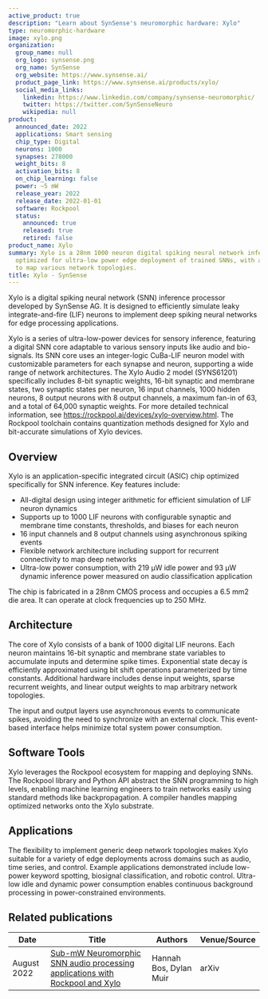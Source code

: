 ```yaml
---
active_product: true
description: "Learn about SynSense's neuromorphic hardware: Xylo"
type: neuromorphic-hardware
image: xylo.png
organization:
  group_name: null
  org_logo: synsense.png
  org_name: SynSense
  org_website: https://www.synsense.ai/
  product_page_link: https://www.synsense.ai/products/xylo/
  social_media_links:
    linkedin: https://www.linkedin.com/company/synsense-neuromorphic/
    twitter: https://twitter.com/SynSenseNeuro
    wikipedia: null
product:
  announced_date: 2022
  applications: Smart sensing
  chip_type: Digital
  neurons: 1000
  synapses: 278000
  weight_bits: 8
  activation_bits: 8
  on_chip_learning: false
  power: ~5 mW
  release_year: 2022
  release_date: 2022-01-01
  software: Rockpool
  status:
    announced: true
    released: true
    retired: false
product_name: Xylo
summary: Xylo is a 28nm 1000 neuron digital spiking neural network inference chip
  optimized for ultra-low power edge deployment of trained SNNs, with a flexible architecture
  to map various network topologies.
title: Xylo - SynSense
---
```


Xylo is a digital spiking neural network (SNN) inference processor developed by SynSense AG. It is designed to efficiently simulate leaky integrate-and-fire (LIF) neurons to implement deep spiking neural networks for edge processing applications.

Xylo is a series of ultra-low-power devices for sensory inference, featuring a digital SNN core adaptable to various sensory inputs like audio and bio-signals. Its SNN core uses an integer-logic CuBa-LIF neuron model with customizable parameters for each synapse and neuron, supporting a wide range of network architectures. The Xylo Audio 2 model (SYNS61201) specifically includes 8-bit synaptic weights, 16-bit synaptic and membrane states, two synaptic states per neuron, 16 input channels, 1000 hidden neurons, 8 output neurons with 8 output channels, a maximum fan-in of 63, and a total of 64,000 synaptic weights.
For more detailed technical information, see https://rockpool.ai/devices/xylo-overview.html.
The Rockpool toolchain contains quantization methods designed for Xylo and bit-accurate simulations of Xylo devices.

## Overview

Xylo is an application-specific integrated circuit (ASIC) chip optimized specifically for SNN inference. Key features include:

- All-digital design using integer arithmetic for efficient simulation of LIF neuron dynamics 
- Supports up to 1000 LIF neurons with configurable synaptic and membrane time constants, thresholds, and biases for each neuron
- 16 input channels and 8 output channels using asynchronous spiking events  
- Flexible network architecture including support for recurrent connectivity to map deep networks
- Ultra-low power consumption, with 219 μW idle power and 93 μW dynamic inference power measured on audio classification application

The chip is fabricated in a 28nm CMOS process and occupies a 6.5 mm2 die area. It can operate at clock frequencies up to 250 MHz.

## Architecture

The core of Xylo consists of a bank of 1000 digital LIF neurons. Each neuron maintains 16-bit synaptic and membrane state variables to accumulate inputs and determine spike times. Exponential state decay is efficiently approximated using bit shift operations parameterized by time constants. Additional hardware includes dense input weights, sparse recurrent weights, and linear output weights to map arbitrary network topologies. 

The input and output layers use asynchronous events to communicate spikes, avoiding the need to synchronize with an external clock. This event-based interface helps minimize total system power consumption. 

## Software Tools

Xylo leverages the Rockpool ecosystem for mapping and deploying SNNs. The Rockpool library and Python API abstract the SNN programming to high levels, enabling machine learning engineers to train networks easily using standard methods like backpropagation. A compiler handles mapping optimized networks onto the Xylo substrate. 

## Applications

The flexibility to implement generic deep network topologies makes Xylo suitable for a variety of edge deployments across domains such as audio, time series, and control. Example applications demonstrated include low-power keyword spotting, biosignal classification, and robotic control. Ultra-low idle and dynamic power consumption enables continuous background processing in power-constrained environments.

## Related publications
| Date | Title | Authors  | Venue/Source |
|------|-------|----------|------------- |
| August 2022 | [Sub-mW Neuromorphic SNN audio processing applications with Rockpool and Xylo](https://arxiv.org/abs/2208.12991) | Hannah Bos, Dylan Muir | arXiv |
